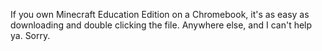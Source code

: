 If you own Minecraft Education Edition on a Chromebook, it's as easy as downloading and double clicking the file. Anywhere else, and I can't help ya. Sorry.
